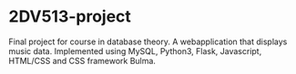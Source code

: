# 2DV513-project
Final project for course in database theory.
A webapplication that displays music data.
Implemented using MySQL, Python3, Flask, Javascript, HTML/CSS and CSS framework Bulma.
